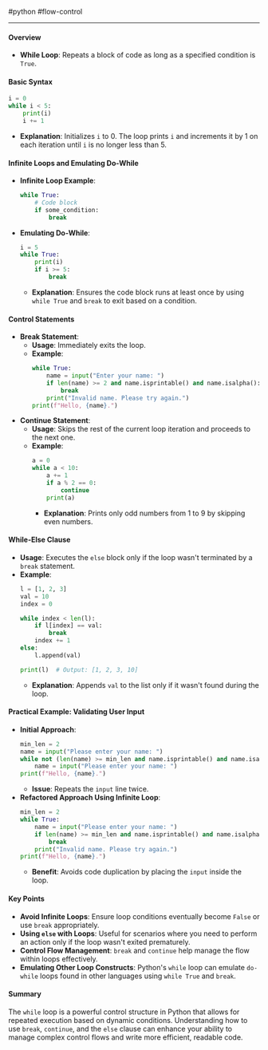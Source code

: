 #python #flow-control 

---

#### Overview
- **While Loop**: Repeats a block of code as long as a specified condition is `True`.

#### Basic Syntax
```python
i = 0
while i < 5:
    print(i)
    i += 1
```
- **Explanation**: Initializes `i` to 0. The loop prints `i` and increments it by 1 on each iteration until `i` is no longer less than 5.

#### Infinite Loops and Emulating Do-While
- **Infinite Loop Example**:
    ```python
    while True:
        # Code block
        if some_condition:
            break
    ```
- **Emulating Do-While**:
    ```python
    i = 5
    while True:
        print(i)
        if i >= 5:
            break
    ```
    - **Explanation**: Ensures the code block runs at least once by using `while True` and `break` to exit based on a condition.

#### Control Statements
- **Break Statement**:
    - **Usage**: Immediately exits the loop.
    - **Example**:
        ```python
        while True:
            name = input("Enter your name: ")
            if len(name) >= 2 and name.isprintable() and name.isalpha():
                break
            print("Invalid name. Please try again.")
        print(f"Hello, {name}.")
        ```
- **Continue Statement**:
    - **Usage**: Skips the rest of the current loop iteration and proceeds to the next one.
    - **Example**:
        ```python
        a = 0
        while a < 10:
            a += 1
            if a % 2 == 0:
                continue
            print(a)
        ```
        - **Explanation**: Prints only odd numbers from 1 to 9 by skipping even numbers.

#### While-Else Clause
- **Usage**: Executes the `else` block only if the loop wasn't terminated by a `break` statement.
- **Example**:
    ```python
    l = [1, 2, 3]
    val = 10
    index = 0

    while index < len(l):
        if l[index] == val:
            break
        index += 1
    else:
        l.append(val)

    print(l)  # Output: [1, 2, 3, 10]
    ```
    - **Explanation**: Appends `val` to the list only if it wasn't found during the loop.

#### Practical Example: Validating User Input
- **Initial Approach**:
    ```python
    min_len = 2
    name = input("Please enter your name: ")
    while not (len(name) >= min_len and name.isprintable() and name.isalpha()):
        name = input("Please enter your name: ")
    print(f"Hello, {name}.")
    ```
    - **Issue**: Repeats the `input` line twice.
- **Refactored Approach Using Infinite Loop**:
    ```python
    min_len = 2
    while True:
        name = input("Please enter your name: ")
        if len(name) >= min_len and name.isprintable() and name.isalpha():
            break
        print("Invalid name. Please try again.")
    print(f"Hello, {name}.")
    ```
    - **Benefit**: Avoids code duplication by placing the `input` inside the loop.

#### Key Points
- **Avoid Infinite Loops**: Ensure loop conditions eventually become `False` or use `break` appropriately.
- **Using `else` with Loops**: Useful for scenarios where you need to perform an action only if the loop wasn't exited prematurely.
- **Control Flow Management**: `break` and `continue` help manage the flow within loops effectively.
- **Emulating Other Loop Constructs**: Python's `while` loop can emulate `do-while` loops found in other languages using `while True` and `break`.

#### Summary
The `while` loop is a powerful control structure in Python that allows for repeated execution based on dynamic conditions. Understanding how to use `break`, `continue`, and the `else` clause can enhance your ability to manage complex control flows and write more efficient, readable code.